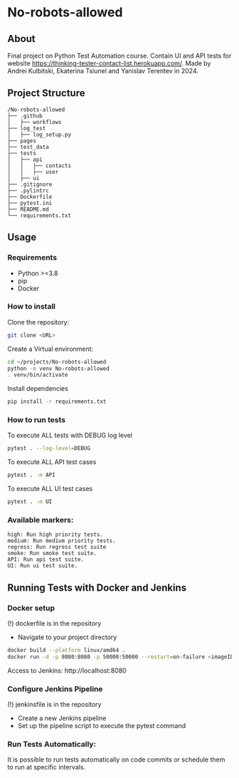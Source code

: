 # No-robots-allowed

## About

Final project on Python Test Automation course. 
Contain UI and API tests for website https://thinking-tester-contact-list.herokuapp.com/.
Made by Andrei Kulbitski, Ekaterina Tsiunel and Yanislav Terentev in 2024.

## Project Structure

```plaintext
/No-robots-allowed
├── .github
│   ├── workflows
├── log_test
│   ├── log_setup.py
├── pages
├── test_data
├── tests
│   ├── api
│   │   ├── contacts
│   │   ├── user
│   ├── ui
├── .gitignore
├── .pylintrc
├── Dockerfile
├── pytest.ini
├── README.md
└── requirements.txt
```

## Usage

### Requirements
- Python >=3.8
- pip
- Docker

### How to install
Clone the repository:
```bash
git clone <URL>
```
Create a Virtual environment:
```bash
cd ~/projects/No-robots-allowed
python -m venv No-robots-allowed
. venv/bin/activate
```
Install dependencies
```bash
pip install -r requirements.txt
```

### How to run tests
To execute ALL tests with DEBUG log level
```bash
pytest . --log-level=DEBUG
```
To execute ALL API test cases
```bash
pytest . -m API
```
To execute ALL UI test cases
```bash
pytest . -m UI
```

### Available markers:
```
high: Run high priority tests.
medium: Run medium priority tests.
regress: Run regress test suite
smoke: Run smoke test suite.
API: Run api test suite.
UI: Run ui test suite.
```

## Running Tests with Docker and Jenkins

### Docker setup
(!) dockerfile is in the repository
- Navigate to your project directory
```bash
docker build --platform linux/amd64 .
docker run -d -p 8080:8080 -p 50000:50000 --restart=on-failure <imageID>  
```

Access to Jenkins: http://localhost:8080

### Configure Jenkins Pipeline
(!) jenkinsfile is in the repository
- Create a new Jenkins pipeline
- Set up the pipeline script to execute the pytest command


### Run Tests Automatically:
It is possible to run tests automatically on code commits or schedule them to run at specific intervals.
